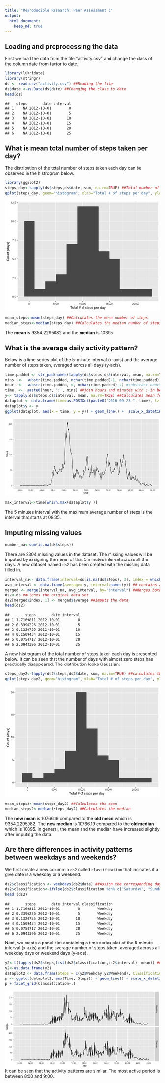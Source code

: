 ```yaml
---
title: "Reproducible Research: Peer Assessment 1"
output: 
  html_document:
    keep_md: true
---
```



## Loading and preprocessing the data
First we load the data from the file "activity.csv" and change the class of the 
column date from factor to date. 

```r
library(lubridate)
library(stringr)
ds <- read.csv("activity.csv") ##Reading the file
ds$date <-as.Date(ds$date) ##Changing the class to date
head(ds)
```

```
##   steps       date interval
## 1    NA 2012-10-01        0
## 2    NA 2012-10-01        5
## 3    NA 2012-10-01       10
## 4    NA 2012-10-01       15
## 5    NA 2012-10-01       20
## 6    NA 2012-10-01       25
```

## What is mean total number of steps taken per day?
The distribution of the total number of steps taken each day can be observed in the histrogram below. 

```r
library(ggplot2)
steps_day<-tapply(ds$steps,ds$date, sum, na.rm=TRUE) ##Total number of steps by day
qplot(steps_day, geom="histogram", xlab="Total # of steps per day", ylab="Count (days)", binwidth=2000) 
```

<img src="PA1_template_files/figure-html/unnamed-chunk-2-1.png" style="display: block; margin: auto;" />

```r
mean_steps<-mean(steps_day) ##Calculates the mean number of steps
median_steps<-median(steps_day) ##Calculates the median number of steps
```
The **mean** is 9354.2295082 and the **median** is 10395

## What is the average daily activity pattern?
Below is a time series plot of the 5-minute interval (x-axis) and the average number of steps taken, averaged across all days (y-axis). 

```r
time.padded <- str_pad(names(tapply(ds$steps,ds$interval, mean, na.rm=TRUE)), 4, pad="0") ##Makes all intervals contain 4 digits, 2 for hours and 2 for minutes
mins  <-  substr(time.padded, nchar(time.padded)-1, nchar(time.padded)) ##subtract minutes
hour  <-  substr(time.padded, 0, nchar(time.padded)-2) #substract hours
time  <-  paste0(hour, ':', mins) ##join hours and minutes with : in between
y<- tapply(ds$steps,ds$interval, mean, na.rm=TRUE) ##Calculates mean for each interval across all days
dataplot <- data.frame(time=as.POSIXct(paste0("2016-09-23 ", time), tz = "GMT")) ##An arbitrary date is chosen as we are only interested in the time
dataplot$y <- y
ggplot(dataplot, aes(x = time, y = y)) + geom_line() +  scale_x_datetime(date_labels = "%H:%M", date_breaks = "2 hour") +ylab("Steps")
```

<img src="PA1_template_files/figure-html/unnamed-chunk-3-1.png" style="display: block; margin: auto;" />

```r
max_interval<-time[which.max(dataplot$y )]
```
The 5 minutes interval with the maximum average number of steps is the interval that starts at 08:35.

## Imputing missing values

```r
number_na<-sum(is.na(ds$steps))
```
There are 2304 missing values in the dataset. The missing values will be imputed by assigning the mean of that 5 minutes interval across all the days. A new dataset named `ds2` has been created with the missing data filled in.   


```r
interval_na<- data.frame(interval=ds[is.na(ds$steps), 3], index = which(is.na(ds$steps))) ##Intervals with NAs  and their index
avg_interval <- data.frame(average= y, interval=names(y)) ## contains average steps for each interval
merged <- merge(interval_na, avg_interval, by="interval") ##Merges both data frames based on the interval
ds2<-ds ##Clones the original data set 
ds2[merged$index, 1] <- merged$average ##Imputs the data
head(ds2)
```

```
##       steps       date interval
## 1 1.7169811 2012-10-01        0
## 2 0.3396226 2012-10-01        5
## 3 0.1320755 2012-10-01       10
## 4 0.1509434 2012-10-01       15
## 5 0.0754717 2012-10-01       20
## 6 2.0943396 2012-10-01       25
```
A new histrogram of the total number of steps taken each day is presented below. It can be seen that the number of days with almost zero steps has practically disappeared. The distribution looks Gaussian. 

```r
steps_day2<-tapply(ds2$steps,ds2$date, sum, na.rm=TRUE) ##calculates the total number of steps per day
qplot(steps_day2, geom="histogram", xlab="Total # of steps per day", ylab="Count (days)", binwidth=2000) 
```

<img src="PA1_template_files/figure-html/unnamed-chunk-6-1.png" style="display: block; margin: auto;" />

```r
mean_steps2<-mean(steps_day2) ##Calculates the mean
median_steps2<-median(steps_day2) ##Calculates the median
```
The **new mean** is 10766.19 compared to the **old mean** which is 9354.2295082. The **new median** is 10766.19 compared to the **old median** which is 10395. In general, the mean and the median have increased slightly after imputing the data. 

## Are there differences in activity patterns between weekdays and weekends?
We first create a new column in `ds2` called `classification` that indicates if a give date is a weekday or a weekend. 

```r
ds2$classification <- weekdays(ds2$date) ##Assign the corresponding day for a given datte
ds2$classification<-ifelse(ds2$classification %in% c("Saturday", "Sunday"), "Weekend", "Weekday") ##Transform the day into a factor, either Weekday or Weekend
head (ds2)
```

```
##       steps       date interval classification
## 1 1.7169811 2012-10-01        0        Weekday
## 2 0.3396226 2012-10-01        5        Weekday
## 3 0.1320755 2012-10-01       10        Weekday
## 4 0.1509434 2012-10-01       15        Weekday
## 5 0.0754717 2012-10-01       20        Weekday
## 6 2.0943396 2012-10-01       25        Weekday
```

Next, we create a panel plot containing a time series plot of the 5-minute interval (x-axis) and the average number of steps taken, averaged across all weekday days or weekend days (y-axis).

```r
y2<-t(tapply(ds2$steps,list(ds2$classification,ds2$interval), mean)) ##Calculates the mean by factor, for each interval
y2<-as.data.frame(y2)
dataplot2 <- data.frame(Steps = c(y2$Weekday,y2$Weekend), Classification= c(rep("Weekday", length(y2)), rep("Weekend", length(y2))),Time = rep(dataplot$time,2))
p <- ggplot(dataplot2, aes(Time, Steps)) + geom_line() + scale_x_datetime(date_labels = "%H:%M", date_breaks = "2 hour")
p + facet_grid(Classification~.)
```

<img src="PA1_template_files/figure-html/unnamed-chunk-8-1.png" style="display: block; margin: auto;" />
It can be seen that the activity patterns are similar. The most active period is between 8:00 and 9:00. 
